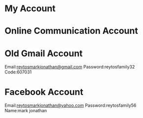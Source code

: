 # My Account

# Online Communication Account
# Old Gmail Account
Email:reytosmarkjonathan@gmail.com
Password:reytosfamily32
Code:607031

# Facebook Account
Email:reytosmarkjonathan@yahoo.com
Password:reytosfamily56
Name:mark jonathan